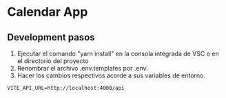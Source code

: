 
# Calendar App

## Development pasos
1. Ejecutar el comando "yarn install" en la consola integrada de VSC o en el directorio del proyecto
2. Renombrar el archivo .env.templates por .env.
3. Hacer los cambios respectivos acorde a sus variables de entorno.

```
VITE_API_URL=http://localhost:4000/api

```

